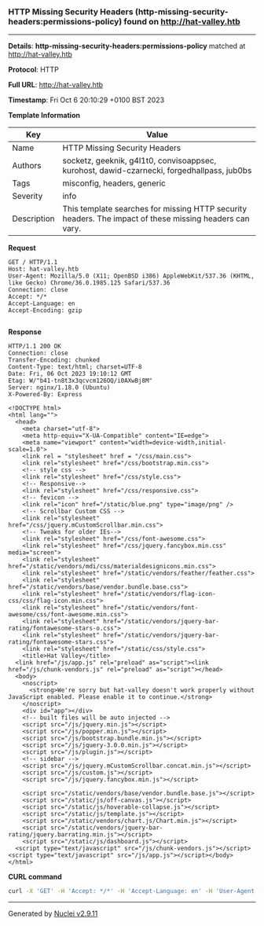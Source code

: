 ### HTTP Missing Security Headers (http-missing-security-headers:permissions-policy) found on http://hat-valley.htb

----
**Details**: **http-missing-security-headers:permissions-policy** matched at http://hat-valley.htb

**Protocol**: HTTP

**Full URL**: http://hat-valley.htb

**Timestamp**: Fri Oct 6 20:10:29 +0100 BST 2023

**Template Information**

| Key | Value |
| --- | --- |
| Name | HTTP Missing Security Headers |
| Authors | socketz, geeknik, g4l1t0, convisoappsec, kurohost, dawid-czarnecki, forgedhallpass, jub0bs |
| Tags | misconfig, headers, generic |
| Severity | info |
| Description | This template searches for missing HTTP security headers. The impact of these missing headers can vary.<br> |

**Request**
```http
GET / HTTP/1.1
Host: hat-valley.htb
User-Agent: Mozilla/5.0 (X11; OpenBSD i386) AppleWebKit/537.36 (KHTML, like Gecko) Chrome/36.0.1985.125 Safari/537.36
Connection: close
Accept: */*
Accept-Language: en
Accept-Encoding: gzip


```

**Response**
```http
HTTP/1.1 200 OK
Connection: close
Transfer-Encoding: chunked
Content-Type: text/html; charset=UTF-8
Date: Fri, 06 Oct 2023 19:10:12 GMT
Etag: W/"b41-tn8t3x3qcvcm126OQ/i0AXwBj8M"
Server: nginx/1.18.0 (Ubuntu)
X-Powered-By: Express

<!DOCTYPE html>
<html lang="">
  <head>
    <meta charset="utf-8">
    <meta http-equiv="X-UA-Compatible" content="IE=edge">
    <meta name="viewport" content="width=device-width,initial-scale=1.0">
    <link rel = "stylesheet" href = "/css/main.css">
    <link rel="stylesheet" href="/css/bootstrap.min.css">
    <!-- style css -->
    <link rel="stylesheet" href="/css/style.css">
    <!-- Responsive-->
    <link rel="stylesheet" href="/css/responsive.css">
    <!-- fevicon -->
    <link rel="icon" href="/static/blue.png" type="image/png" />
    <!-- Scrollbar Custom CSS -->
    <link rel="stylesheet" href="/css/jquery.mCustomScrollbar.min.css">
    <!-- Tweaks for older IEs-->
    <link rel="stylesheet" href="/css/font-awesome.css">
    <link rel="stylesheet" href="/css/jquery.fancybox.min.css" media="screen">
    <link rel="stylesheet" href="/static/vendors/mdi/css/materialdesignicons.min.css">
    <link rel="stylesheet" href="/static/vendors/feather/feather.css">
    <link rel="stylesheet" href="/static/vendors/base/vendor.bundle.base.css">
    <link rel="stylesheet" href="/static/vendors/flag-icon-css/css/flag-icon.min.css">
    <link rel="stylesheet" href="/static/vendors/font-awesome/css/font-awesome.min.css">
    <link rel="stylesheet" href="/static/vendors/jquery-bar-rating/fontawesome-stars-o.css">
    <link rel="stylesheet" href="/static/vendors/jquery-bar-rating/fontawesome-stars.css">
    <link rel="stylesheet" href="/static/css/style.css">
    <title>Hat Valley</title>
  <link href="/js/app.js" rel="preload" as="script"><link href="/js/chunk-vendors.js" rel="preload" as="script"></head>
  <body>
    <noscript>
      <strong>We're sorry but hat-valley doesn't work properly without JavaScript enabled. Please enable it to continue.</strong>
    </noscript>
    <div id="app"></div>
    <!-- built files will be auto injected -->
    <script src="/js/jquery.min.js"></script>
    <script src="/js/popper.min.js"></script>
    <script src="/js/bootstrap.bundle.min.js"></script>
    <script src="/js/jquery-3.0.0.min.js"></script>
    <script src="/js/plugin.js"></script>
    <!-- sidebar -->
    <script src="/js/jquery.mCustomScrollbar.concat.min.js"></script>
    <script src="/js/custom.js"></script>
    <script src="/js/jquery.fancybox.min.js"></script>

    <script src="/static/vendors/base/vendor.bundle.base.js"></script>
    <script src="/static/js/off-canvas.js"></script>
    <script src="/static/js/hoverable-collapse.js"></script>
    <script src="/static/js/template.js"></script>
    <script src="/static/vendors/chart.js/Chart.min.js"></script>
    <script src="/static/vendors/jquery-bar-rating/jquery.barrating.min.js"></script>
    <script src="/static/js/dashboard.js"></script>
  <script type="text/javascript" src="/js/chunk-vendors.js"></script><script type="text/javascript" src="/js/app.js"></script></body>
</html>

```


**CURL command**
```sh
curl -X 'GET' -H 'Accept: */*' -H 'Accept-Language: en' -H 'User-Agent: Mozilla/5.0 (X11; OpenBSD i386) AppleWebKit/537.36 (KHTML, like Gecko) Chrome/36.0.1985.125 Safari/537.36' 'http://hat-valley.htb'
```

----

Generated by [Nuclei v2.9.11](https://github.com/projectdiscovery/nuclei)